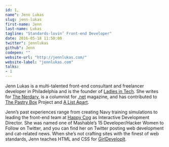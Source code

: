 ```yaml
---
id: 1,
name": Jenn Lukas
slug: jenn-lukas
first-name: Jenn
last-name: Lukas
tagline: "Standards-lovin’ Front-end Developer"
date: 2016-05-18 11:50:00
twitter": jennlukas
github": Jenn
codepen: ""
website-url: "http://jennlukas.com/"
website-label: "jennlukas.com"
talks:
- 1
---
```


<p>Jenn Lukas is a multi-talented front-end consultant and freelancer developer in Philadelphia and is the founder of <a href="http://ladiesintech.com/">Ladies in Tech</a>. She writes for <a href="http://www.thenerdary.net/">The Nerdary</a>, is a columnist for <a href="http://www.netmagazine.com/">.net</a> magazine, and has contributed to <a href="http://the-pastry-box-project.net/baker/jenn-lukas/">The Pastry Box</a> Project and <a href="http://alistapart.com/author/jennlukas">A List Apart</a>.</p>
<p>Jenn’s past experiences range from creating Navy training simulations to leading the front-end team at <a href="http://www.happycog.com/">Happy Cog</a> as Interactive Development Director. She was named one of Mashable’s 15 Developer/Hacker Women to Follow on Twitter, and you can find her on Twitter posting web development and cat-related news. When she’s not crafting sites with the finest of web standards, Jenn teaches HTML and CSS for <a href="http://girldevelopit.com/chapters/philadelphia">GirlDevelopIt</a>.</p>
